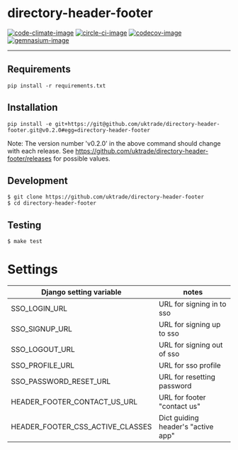 # directory-header-footer

[![code-climate-image]][code-climate]
[![circle-ci-image]][circle-ci]
[![codecov-image]][codecov]
[![gemnasium-image]][gemnasium]

---

## Requirements

```shell
pip install -r requirements.txt
```

## Installation

```shell
pip install -e git+https://git@github.com/uktrade/directory-header-footer.git@v0.2.0#egg=directory-header-footer
```

Note: 
The version number 'v0.2.0' in the above command should change with each release. 
See https://github.com/uktrade/directory-header-footer/releases for possible values.


## Development

    $ git clone https://github.com/uktrade/directory-header-footer
    $ cd directory-header-footer

## Testing
	$ make test

# Settings

| Django setting variable          | notes                              |
| ---------------------------------|------------------------------------|
| SSO_LOGIN_URL                    | URL for signing in to sso          |
| SSO_SIGNUP_URL                   | URL for signing up to sso          |
| SSO_LOGOUT_URL                   | URL for signing out of sso         |
| SSO_PROFILE_URL                  | URL for sso profile                |
| SSO_PASSWORD_RESET_URL           | URL for resetting password         |
| HEADER_FOOTER_CONTACT_US_URL     | URL for footer "contact us"        |
| HEADER_FOOTER_CSS_ACTIVE_CLASSES | Dict guiding header's "active app" |


[code-climate-image]: https://codeclimate.com/github/uktrade/directory-header-footer/badges/issue_count.svg
[code-climate]: https://codeclimate.com/github/uktrade/directory-header-footer

[circle-ci-image]: https://circleci.com/gh/uktrade/directory-header-footer/tree/master.svg?style=svg
[circle-ci]: https://circleci.com/gh/uktrade/directory-header-footer/tree/master

[codecov-image]: https://codecov.io/gh/uktrade/directory-header-footer/branch/master/graph/badge.svg
[codecov]: https://codecov.io/gh/uktrade/directory-header-footer

[gemnasium-image]: https://gemnasium.com/badges/github.com/uktrade/directory-header-footer.svg
[gemnasium]: https://gemnasium.com/github.com/uktrade/directory-header-footer

